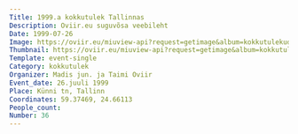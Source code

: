 ```yaml
---
Title: 1999.a kokkutulek Tallinnas
Description: Oviir.eu suguvõsa veebileht
Date: 1999-07-26
Image: https://oviir.eu/miuview-api?request=getimage&album=kokkutulekud&item=1999-36.-kokkutulek-26.-juuli-tallinn-knni-1-madis-ja-taimi-oviir.jpg&size=1200&mode=longest
Thumbnail: https://oviir.eu/miuview-api?request=getimage&album=kokkutulekud&item=1999-36.-kokkutulek-26.-juuli-tallinn-knni-1-madis-ja-taimi-oviir.jpg&size=600&mode=square
Template: event-single
Category: kokkutulek
Organizer: Madis jun. ja Taimi Oviir
Event_date: 26.juuli 1999
Place: Künni tn, Tallinn
Coordinates: 59.37469, 24.66113
People_count:
Number: 36
---
```

